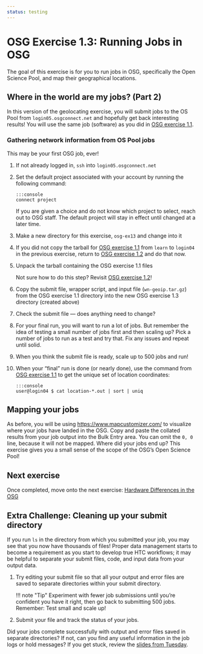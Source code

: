 ```yaml
---
status: testing
---
```


# OSG Exercise 1.3: Running Jobs in OSG

The goal of this exercise is for you to run jobs in OSG,
specifically the Open Science Pool,
and map their geographical locations.

## Where in the world are my jobs? (Part 2)

In this version of the geolocating exercise,
you will submit jobs to the OS Pool from `login05.osgconnect.net`
and hopefully get back interesting results!
You will use the same job (software) as you did in [OSG exercise 1.1](part1-ex1-submit-refresher.md).

### Gathering network information from OS Pool jobs

This may be your first OSG job, ever!

1.  If not already logged in, `ssh` into `login05.osgconnect.net`

1.  Set the default project associated with your account by running the following command:

        :::console
        connect project

    If you are given a choice and do not know which project to select, reach out to OSG staff.
    The default project will stay in effect until changed at a later time.

1.  Make a new directory for this exercise, `osg-ex13` and change into it

1.  If you did not copy the tarball for [OSG exercise 1.1](part1-ex1-submit-refresher.md)
    from `learn` to `login04` in the previous exercise,
    return to [OSG exercise 1.2](part1-ex2-login-scp.md) and do that now.

1.  Unpack the tarball containing the OSG exercise 1.1 files

    Not sure how to do this step?  Revisit [OSG exercise 1.2](part1-ex2-login-scp.md)!

1.  Copy the submit file, wrapper script, and input file (`wn-geoip.tar.gz`)
    from the OSG exercise 1.1 directory into the new OSG exercise 1.3 directory (created above)

1.  Check the submit file&nbsp;— does anything need to change?

1.  For your final run, you will want to run a lot of jobs.
    But remember the idea of testing a small number of jobs first and then scaling up?
    Pick a number of jobs to run as a test and try that.
    Fix any issues and repeat until solid.

1.  When you think the submit file is ready, scale up to 500 jobs and run!

1.  When your “final” run is done (or nearly done),
    use the command from [OSG exercise 1.1](part1-ex1-submit-refresher.md)
    to get the unique set of location coordinates:

        :::console
        user@login04 $ cat location-*.out | sort | uniq

## Mapping your jobs

As before, you will be using <https://www.mapcustomizer.com/> to visualize where your jobs have landed in the OSG.
Copy and paste the collated results from your job output into the Bulk Entry area.
You can omit the `0, 0` line, because it will not be mapped.
Where did your jobs end up?
This exercise gives you a small sense of the scope of the OSG’s Open Science Pool!

## Next exercise

Once completed, move onto the next exercise: [Hardware Differences in the OSG](part1-ex4-hardware-diffs.md)

## Extra Challenge: Cleaning up your submit directory

If you run `ls` in the directory from which you submitted your job, you may see that you now have thousands of files!
Proper data management starts to become a requirement as you start to develop true HTC workflows;
it may be helpful to separate your submit files, code, and input data from your output data.

1.  Try editing your submit file so that all your output and error files are saved to separate directories within your
    submit directory.

    !!! note "Tip"
        Experiment with fewer job submissions until you’re confident you have it right,
        then go back to submitting 500 jobs.
        Remember: Test small and scale up!

1.  Submit your file and track the status of your jobs.

Did your jobs complete successfully with output and error files saved in separate directories?
If not, can you find any useful information in the job logs or hold messages?
If you get stuck, review the [slides from Tuesday](../index.md).
